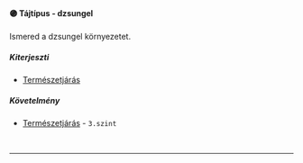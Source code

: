 #### 🟣 Tájtípus - dzsungel

Ismered a dzsungel környezetet.

##### Kiterjeszti
- [Természetjárás](../kepzettsegek/termeszetjaras.md)

##### Követelmény
- [Természetjárás](../kepzettsegek/termeszetjaras.md) - `3.szint`

<br />

---
